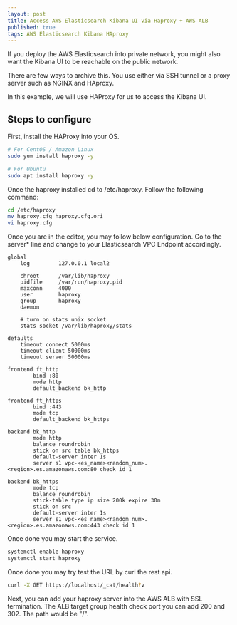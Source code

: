 ```yaml
---
layout: post
title: Access AWS Elasticsearch Kibana UI via Haproxy + AWS ALB
published: true
tags: AWS Elasticsearch Kibana HAproxy
---
```


If you deploy the AWS Elasticsearch into private network, you might also want the Kibana UI to be reachable on the public network.

There are few ways to archive this. You use either via SSH tunnel or a proxy server such as NGINX and HAproxy.

In this example, we will use HAProxy for us to access the Kibana UI.

## Steps to configure

First, install the HAProxy into your OS.

```bash
# For CentOS / Amazon Linux
sudo yum install haproxy -y

# For Ubuntu
sudo apt install haproxy -y
```

Once the haproxy installed cd to /etc/haproxy. Follow the following command:

```bash
cd /etc/haproxy
mv haproxy.cfg haproxy.cfg.ori
vi haproxy.cfg
```

Once you are in the editor, you may follow below configuration. Go to the server* line and change to your Elasticsearch VPC Endpoint accordingly.

```haproxy
global
    log         127.0.0.1 local2

    chroot      /var/lib/haproxy
    pidfile     /var/run/haproxy.pid
    maxconn     4000
    user        haproxy
    group       haproxy
    daemon

    # turn on stats unix socket
    stats socket /var/lib/haproxy/stats

defaults
    timeout connect 5000ms
    timeout client 50000ms
    timeout server 50000ms

frontend ft_http
        bind :80
        mode http
        default_backend bk_http

frontend ft_https
        bind :443
        mode tcp
        default_backend bk_https

backend bk_http
        mode http
        balance roundrobin
        stick on src table bk_https
        default-server inter 1s
        server s1 vpc-<es_name><random_num>.<region>.es.amazonaws.com:80 check id 1

backend bk_https
        mode tcp
        balance roundrobin
        stick-table type ip size 200k expire 30m
        stick on src
        default-server inter 1s
        server s1 vpc-<es_name><random_num>.<region>.es.amazonaws.com:443 check id 1
```

Once done you may start the service.

```bash
systemctl enable haproxy
systemctl start haproxy
```

Once done you may try test the URL by curl the rest api.

```bash
curl -X GET https://localhost/_cat/health?v
```

Next, you can add your haproxy server into the AWS ALB with SSL termination. The ALB target group health check port you can add 200 and 302. The path would be "/".
